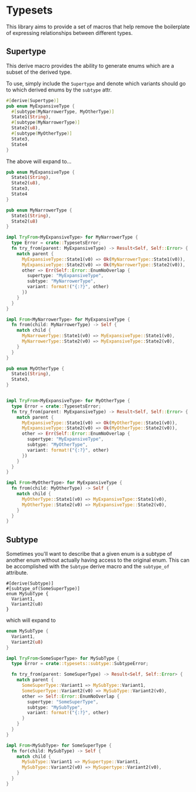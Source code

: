 # Typesets

This library aims to provide a set of macros that help remove the boilerplate of expressing relationships between different types.

## Supertype

This derive macro provides the ability to generate enums which are a subset of the derived type.

To use, simply include the `Supertype` and denote which variants should go to which derived enums by the `subtype` attr.

```rust
#[derive(Supertype)]
pub enum MyExpansiveType {
  #[subtype(MyNarrowerType, MyOtherType)]
  State1(String),
  #[subtype(MyNarrowerType)]
  State2(u8),
  #[subtype(MyOtherType)]
  State3,
  State4
}
```

The above will expand to...

```rust
pub enum MyExpansiveType {
  State1(String),
  State2(u8),
  State3,
  State4
}

pub enum MyNarrowerType {
  State1(String),
  State2(u8)
}

impl TryFrom<MyExpansiveType> for MyNarrowerType {
  type Error = crate::TypesetsError;
  fn try_from(parent: MyExpansiveType) -> Result<Self, Self::Error> {
    match parent {
      MyExpansiveType::State1(v0) => Ok(MyNarrowerType::State1(v0)),
      MyExpansiveType::State2(v0) => Ok(MyNarrowerType::State2(v0)),
      other => Err(Self::Error::EnumNoOverlap {
        supertype: "MyExpansiveType",
        subtype: "MyNarrowerType",
        variant: format!("{:?}", other)
      })
    }
  }
}

impl From<MyNarrowerType> for MyExpansiveType {
  fn from(child: MyNarrowerType) -> Self {
    match child {
      MyNarrowerType::State1(v0) => MyExpansiveType::State1(v0),
      MyNarrowerType::State2(v0) => MyExpansiveType::State2(v0),
    }
  }
}

pub enum MyOtherType {
  State1(String),
  State3,
}


impl TryFrom<MyExpansiveType> for MyOtherType {
  type Error = crate::TypesetsError;
  fn try_from(parent: MyExpansiveType) -> Result<Self, Self::Error> {
    match parent {
      MyExpansiveType::State1(v0) => Ok(MyOtherType::State1(v0)),
      MyExpansiveType::State2(v0) => Ok(MyOtherType::State2(v0)),
      other => Err(Self::Error::EnumNoOverlap {
        supertype: "MyExpansiveType",
        subtype: "MyOtherType",
        variant: format!("{:?}", other)
      })
    }
  }
}

impl From<MyOtherType> for MyExpansiveType {
  fn from(child: MyOtherType) -> Self {
    match child {
      MyOtherType::State1(v0) => MyExpansiveType::State1(v0),
      MyOtherType::State2(v0) => MyExpansiveType::State2(v0),
    }
  }
}
```

## Subtype

Sometimes you'll want to describe that a given enum is a subtype of another enum without actually having access to the original enum.
This can be accomplished with the `Subtype` derive macro and the `subtype_of` attribute.

```
#[derive(Subtype)]
#[subtype_of(SomeSuperType)]
enum MySubType {
  Variant1,
  Variant2(u8)
}
```

which will expand to

```rust
enum MySubType {
  Variant1,
  Variant2(u8)
}

impl TryFrom<SomeSuperType> for MySubType {
  type Error = crate::typesets::subtype::SubtypeError;

  fn try_from(parent: SomeSuperType) -> Result<Self, Self::Error> {
    match parent {
      SomeSuperType::Variant1 => MySubType::Variant1,
      SomeSuperType::Variant2(v0) => MySubType::Variant2(v0),
      other => Self::Error::EnumNoOverlap {
        supertype: "SomeSuperType",
        subtype: "MySubType",
        variant: format!("{:?}", other)
      }
    }
  }
}

impl From<MySubType> for SomeSuperType {
  fn for(child: MySubType) -> Self {
    match child {
      MySubType::Variant1 => MySupertype::Variant1,
      MySubType::Variant2(v0) => MySupertype::Variant2(v0),
    }
  }
}
```
